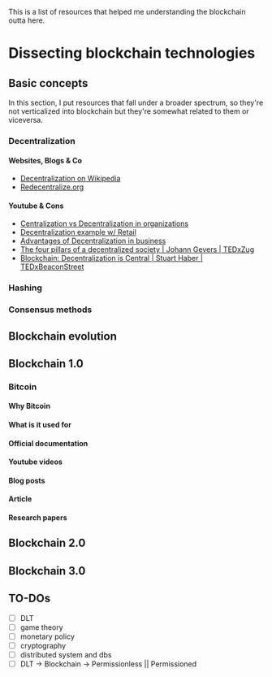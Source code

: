 This is a list of resources that helped me understanding the blockchain outta here.
# Dissecting blockchain technologies
## Basic concepts
In this section, I put resources that fall under a broader spectrum, so they're not verticalized into blockchain but they're somewhat related to them or viceversa. 
### Decentralization
#### Websites, Blogs & Co
- [Decentralization on Wikipedia](https://en.wikipedia.org/wiki/Decentralization)
- [Redecentralize.org](https://redecentralize.org/)
#### Youtube & Cons
- [Centralization vs Decentralization in organizations](https://www.youtube.com/watch?v=jviFsd4hhfE)
- [Decentralization example w/ Retail](https://www.youtube.com/watch?v=AMRmDqiWvVk)
- [Advantages of Decentralization in business](https://www.youtube.com/watch?v=SNUgrDOQrnw)
-  [The four pillars of a decentralized society | Johann Gevers | TEDxZug](https://www.youtube.com/watch?v=8oeiOeDq_Nc)
-  [Blockchain: Decentralization is Central | Stuart Haber | TEDxBeaconStreet](https://www.youtube.com/watch?v=AmQyJoTdnwo)
### Hashing
### Consensus methods
## Blockchain evolution
## Blockchain 1.0
### Bitcoin
#### Why Bitcoin
#### What is it used for
#### Official documentation
#### Youtube videos
#### Blog posts
#### Article
#### Research papers
##  Blockchain 2.0
## Blockchain 3.0

## TO-DOs
- [ ] DLT 
- [ ] game theory
- [ ] monetary policy
- [ ] cryptography
- [ ] distributed system and dbs
- [ ] DLT -> Blockchain -> Permissionless || Permissioned